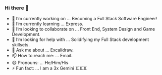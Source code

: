 ### Hi there 👋


- 🔭 I’m currently working on ... Becoming a Full Stack Software Engineer!
- 🌱 I’m currently learning ... Express.
- 👯 I’m looking to collaborate on ... Front End, System Design and Game Development.
- 🤔 I’m looking for help with ... Solidifying my Full Stack development skillsets.
- 💬 Ask me about ... Excalidraw.
- 📫 How to reach me: ... Email.
- 😄 Pronouns: ... He/Him/His
- ⚡ Fun fact: ... I am a 3x Gemini ♊️♊️♊️

<!--
**maximumjpeg/maximumjpeg** is a ✨ _special_ ✨ repository because its `README.md` (this file) appears on your GitHub profile.
-->
